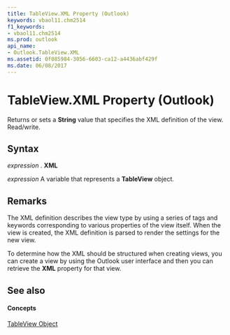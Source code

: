 ```yaml
---
title: TableView.XML Property (Outlook)
keywords: vbaol11.chm2514
f1_keywords:
- vbaol11.chm2514
ms.prod: outlook
api_name:
- Outlook.TableView.XML
ms.assetid: 0f085984-3056-6603-ca12-a4436abf429f
ms.date: 06/08/2017
---
```



# TableView.XML Property (Outlook)

Returns or sets a  **String** value that specifies the XML definition of the view. Read/write.


## Syntax

 _expression_ . **XML**

 _expression_ A variable that represents a **TableView** object.


## Remarks

The XML definition describes the view type by using a series of tags and keywords corresponding to various properties of the view itself. When the view is created, the XML definition is parsed to render the settings for the new view.

To determine how the XML should be structured when creating views, you can create a view by using the Outlook user interface and then you can retrieve the  **XML** property for that view.


## See also


#### Concepts


[TableView Object](Outlook.TableView.md)

